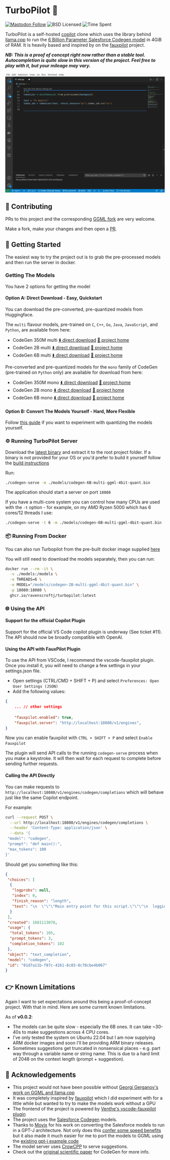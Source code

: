 # TurboPilot 🚀

[![Mastodon Follow](https://img.shields.io/mastodon/follow/000117012?domain=https%3A%2F%2Ffosstodon.org%2F&style=social)](https://fosstodon.org/@jamesravey) ![BSD Licensed](https://img.shields.io/github/license/ravenscroftj/turbopilot) ![Time Spent](https://img.shields.io/endpoint?url=https://wakapi.nopro.be/api/compat/shields/v1/jamesravey/all_time/label%3Aturbopilot)


TurboPilot is a self-hosted [copilot](https://github.com/features/copilot) clone which uses the library behind [llama.cpp](https://github.com/ggerganov/llama.cpp) to run the [6 Billion Parameter Salesforce Codegen model](https://github.com/salesforce/CodeGen) in 4GiB of RAM. It is heavily based and inspired by on the [fauxpilot](https://github.com/fauxpilot/fauxpilot) project.

***NB: This is a proof of concept right now rather than a stable tool. Autocompletion is quite slow in this version of the project. Feel free to play with it, but your mileage may vary.***

![a screen recording of turbopilot running through fauxpilot plugin](assets/vscode-status.gif)

## 🤝 Contributing

PRs to this project and the corresponding [GGML fork](https://github.com/ravenscroftj/ggml) are very welcome.

Make a fork, make your changes and then open a [PR](https://github.com/ravenscroftj/turbopilot/pulls).


## 👋 Getting Started

The easiest way to try the project out is to grab the pre-processed models and then run the server in docker.

### Getting The Models

You have 2 options for getting the model

#### Option A: Direct Download - Easy, Quickstart

You can download the pre-converted, pre-quantized models from Huggingface.


The `multi` flavour models, pre-trained on  `C`, `C++`, `Go`, `Java`, `JavaScript`, and `Python`, are available from here:

-  CodeGen 350M multi [:arrow_down: direct download](https://huggingface.co/ravenscroftj/CodeGen-350M-multi-ggml-quant/resolve/main/codegen-350M-multi-ggml-4bit-quant.bin) [:hugs: project home](https://huggingface.co/ravenscroftj/CodeGen-350M-multi-ggml-quant)  
-  CodeGen 2B multi [:arrow_down: direct download](https://huggingface.co/ravenscroftj/CodeGen-2B-multi-ggml-quant/resolve/main/codegen-2B-multi-ggml-4bit-quant.bin)  [:hugs: project home](https://huggingface.co/ravenscroftj/CodeGen-2B-multi-ggml-quant)  
-  CodeGen 6B multi [:arrow_down: direct download](https://huggingface.co/ravenscroftj/CodeGen-6B-multi-ggml-quant/resolve/main/codegen-6B-multi-ggml-4bit-quant.bin)  [:hugs: project home](https://huggingface.co/ravenscroftj/CodeGen-6B-multi-ggml-quant)

Pre-converted and pre-quantized models for the `mono` family of CodeGen (pre-trained on `Python` only) are available for download from here:

- CodeGen 350M mono [:arrow_down: direct download](https://huggingface.co/Guglielmo/CodeGen-350M-mono-ggml-quant/resolve/main/ggml-model-quant.bin) [:hugs: project home](https://huggingface.co/Guglielmo/CodeGen-350M-mono-ggml-quant)  
- CodeGen 2B mono [:arrow_down: direct download](https://huggingface.co/Guglielmo/CodeGen-2B-mono-ggml-quant/resolve/main/ggml-model-quant.bin) [:hugs: project home](https://huggingface.co/Guglielmo/CodeGen-2B-mono-ggml-quant)  
- CodeGen 6B mono [:arrow_down: direct download](https://huggingface.co/Guglielmo/CodeGen-2B-mono-ggml-quant/resolve/main/ggml-model-quant.bin) [:hugs: project home](https://huggingface.co/Guglielmo/CodeGen-6B-mono-ggml-quant)

#### Option B: Convert The Models Yourself - Hard, More Flexible

Follow [this guide](https://github.com/ravenscroftj/turbopilot/wiki/Converting-and-Quantizing-The-Models) if you want to experiment with quantizing the models yourself.

### ⚙️ Running TurboPilot Server

Download the [latest binary](https://github.com/ravenscroftj/turbopilot/releases) and extract it to the root project folder. If a binary is not provided for your OS or you'd prefer to build it yourself follow the [build instructions](BUILD.md)

Run:

```bash
./codegen-serve -m ./models/codegen-6B-multi-ggml-4bit-quant.bin
```

The application should start a server on port `18080`

If you have a multi-core system you can control how many CPUs are used with the `-t` option - for example, on my AMD Ryzen 5000 which has 6 cores/12 threads I use:

```bash
./codegen-serve -t 6 -m ./models/codegen-6B-multi-ggml-4bit-quant.bin
```

### 📦 Running From Docker

You can also run Turbopilot from the pre-built docker image supplied [here](https://github.com/users/ravenscroftj/packages/container/package/turbopilot)

You will still need to download the models separately, then you can run:

```bash
docker run --rm -it \
  -v ./models:/models \
  -e THREADS=6 \
  -e MODEL="/models/codegen-2B-multi-ggml-4bit-quant.bin" \
  -p 18080:18080 \
  ghcr.io/ravenscroftj/turbopilot:latest
```

### 🌐 Using the API

#### Support for the official Copilot Plugin

Support for the official VS Code copilot plugin is underway (See ticket #11). The API should now be broadly compatible with OpenAI.

#### Using the API with FauxPilot Plugin


To use the API from VSCode, I recommend the vscode-fauxpilot plugin. Once you install it, you will need to change a few settings in your settings.json file.

- Open settings (CTRL/CMD + SHIFT + P) and select `Preferences: Open User Settings (JSON)`
- Add the following values:

```json
{
    ... // other settings

    "fauxpilot.enabled": true,
    "fauxpilot.server": "http://localhost:18080/v1/engines",
}
```

Now you can enable fauxpilot with `CTRL + SHIFT + P` and select `Enable Fauxpilot`

The plugin will send API calls to the running `codegen-serve` process when you make a keystroke. It will then wait for each request to complete before sending further requests.

#### Calling the API Directly

You can make requests to `http://localhost:18080/v1/engines/codegen/completions` which will behave just like the same Copilot endpoint.

For example:

```bash
curl --request POST \
  --url http://localhost:18080/v1/engines/codegen/completions \
  --header 'Content-Type: application/json' \
  --data '{
 "model": "codegen",
 "prompt": "def main():",
 "max_tokens": 100
}'
```

Should get you something like this:

```json
{
 "choices": [
  {
   "logprobs": null,
   "index": 0,
   "finish_reason": "length",
   "text": "\n  \"\"\"Main entry point for this script.\"\"\"\n  logging.getLogger().setLevel(logging.INFO)\n  logging.basicConfig(format=('%(levelname)s: %(message)s'))\n\n  parser = argparse.ArgumentParser(\n      description=__doc__,\n      formatter_class=argparse.RawDescriptionHelpFormatter,\n      epilog=__doc__)\n  "
  }
 ],
 "created": 1681113078,
 "usage": {
  "total_tokens": 105,
  "prompt_tokens": 3,
  "completion_tokens": 102
 },
 "object": "text_completion",
 "model": "codegen",
 "id": "01d7a11b-f87c-4261-8c03-8c78cbe4b067"
}
```

## 👉 Known Limitations

Again I want to set expectations around this being a proof-of-concept project. With that in mind. Here are some current known limitations.

As of **v0.0.2**:
- The models can be quite slow - especially the 6B ones. It can take ~30-40s to make suggestions across 4 CPU cores.
- I've only tested the system on Ubuntu 22.04 but I am now supplying ARM docker images and soon I'll be providing ARM binary releases.
- Sometimes suggestions get truncated in nonsensical places - e.g. part way through a variable name or string name. This is due to a hard limit of 2048 on the context length (prompt + suggestion).

## 👏 Acknowledgements

- This project would not have been possible without [Georgi Gerganov's work on GGML and llama.cpp](https://github.com/ggerganov/ggml)
- It was completely inspired by [fauxpilot](https://github.com/fauxpilot/fauxpilot) which I did experiment with for a little while but wanted to try to make the models work without a GPU
- The frontend of the project is powered by [Venthe's vscode-fauxpilot plugin](https://github.com/Venthe/vscode-fauxpilot)
- The project uses the [Salesforce Codegen](https://github.com/salesforce/CodeGen) models.
- Thanks to [Moyix](https://huggingface.co/moyix) for his work on converting the Salesforce models to run in a GPT-J architecture. Not only does this [confer some speed benefits](https://gist.github.com/moyix/7896575befbe1b99162ccfec8d135566) but it also made it much easier for me to port the models to GGML using the [existing gpt-j example code](https://github.com/ggerganov/ggml/tree/master/examples/gpt-j)
- The model server uses [CrowCPP](https://crowcpp.org/master/) to serve suggestions.
- Check out the [original scientific paper](https://arxiv.org/pdf/2203.13474.pdf) for CodeGen for more info.

